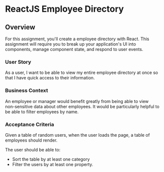 # ReactJS Employee Directory

## Overview

For this assignment, you'll create a employee directory with React. This assignment will require you to break up your application's UI into components, manage component state, and respond to user events.

### User Story

As a user, I want to be able to view my entire employee directory at once so that I have quick access to their information.

### Business Context

An employee or manager would benefit greatly from being able to view non-sensitive data about other employees. It would be particularly helpful to be able to filter employees by name.

### Acceptance Criteria

Given a table of random users, when the user loads the page, a table of employees should render. 

The user should be able to:

  * Sort the table by at least one category
  * Filter the users by at least one property.
